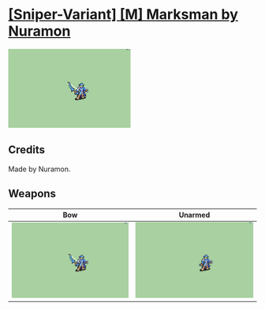 # [\[Sniper-Variant\] \[M\] Marksman by Nuramon](./)
 

<img src="./5.%20Bow/Bow_000.png" alt="[Sniper-Variant] [M] Marksman by Nuramon standing" />

## Credits

Made by Nuramon.

## Weapons
 

|Bow |Unarmed |
|  :---: | :---: |
| <img alt="Bow animation" src="./5.%20Bow/Bow.gif" /> | <img alt="Unarmed animation" src="./8.%20Unarmed/Unarmed.gif" /> |
